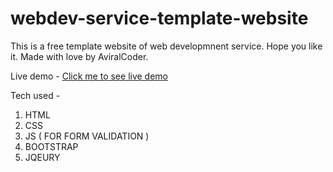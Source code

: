 # webdev-service-template-website

This is a free template website of web developmnent service.
Hope you like it.
Made with love by AviralCoder.

Live demo - [Click me to see live demo](https://aviralcoder.github.io/webdev-service-template-website/)

Tech used - 

1) HTML
2) CSS
3) JS  ( FOR FORM VALIDATION )
4) BOOTSTRAP 
5) JQEURY 
